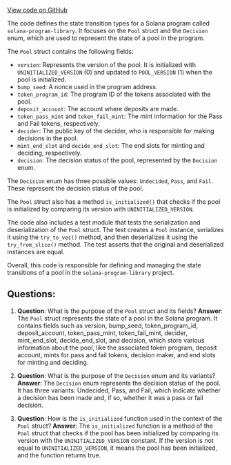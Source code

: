 [View code on GitHub](https://github.com/solana-labs/solana-program-library/binary-oracle-pair/program/src/state.rs)

The code defines the state transition types for a Solana program called `solana-program-library`. It focuses on the `Pool` struct and the `Decision` enum, which are used to represent the state of a pool in the program.

The `Pool` struct contains the following fields:

- `version`: Represents the version of the pool. It is initialized with `UNINITIALIZED_VERSION` (0) and updated to `POOL_VERSION` (1) when the pool is initialized.
- `bump_seed`: A nonce used in the program address.
- `token_program_id`: The program ID of the tokens associated with the pool.
- `deposit_account`: The account where deposits are made.
- `token_pass_mint` and `token_fail_mint`: The mint information for the Pass and Fail tokens, respectively.
- `decider`: The public key of the decider, who is responsible for making decisions in the pool.
- `mint_end_slot` and `decide_end_slot`: The end slots for minting and deciding, respectively.
- `decision`: The decision status of the pool, represented by the `Decision` enum.

The `Decision` enum has three possible values: `Undecided`, `Pass`, and `Fail`. These represent the decision status of the pool.

The `Pool` struct also has a method `is_initialized()` that checks if the pool is initialized by comparing its version with `UNINITIALIZED_VERSION`.

The code also includes a test module that tests the serialization and deserialization of the `Pool` struct. The test creates a `Pool` instance, serializes it using the `try_to_vec()` method, and then deserializes it using the `try_from_slice()` method. The test asserts that the original and deserialized instances are equal.

Overall, this code is responsible for defining and managing the state transitions of a pool in the `solana-program-library` project.
## Questions: 
 1. **Question**: What is the purpose of the `Pool` struct and its fields?
   **Answer**: The `Pool` struct represents the state of a pool in the Solana program. It contains fields such as version, bump_seed, token_program_id, deposit_account, token_pass_mint, token_fail_mint, decider, mint_end_slot, decide_end_slot, and decision, which store various information about the pool, like the associated token program, deposit account, mints for pass and fail tokens, decision maker, and end slots for minting and deciding.

2. **Question**: What is the purpose of the `Decision` enum and its variants?
   **Answer**: The `Decision` enum represents the decision status of the pool. It has three variants: Undecided, Pass, and Fail, which indicate whether a decision has been made and, if so, whether it was a pass or fail decision.

3. **Question**: How is the `is_initialized` function used in the context of the `Pool` struct?
   **Answer**: The `is_initialized` function is a method of the `Pool` struct that checks if the pool has been initialized by comparing its version with the `UNINITIALIZED_VERSION` constant. If the version is not equal to `UNINITIALIZED_VERSION`, it means the pool has been initialized, and the function returns true.